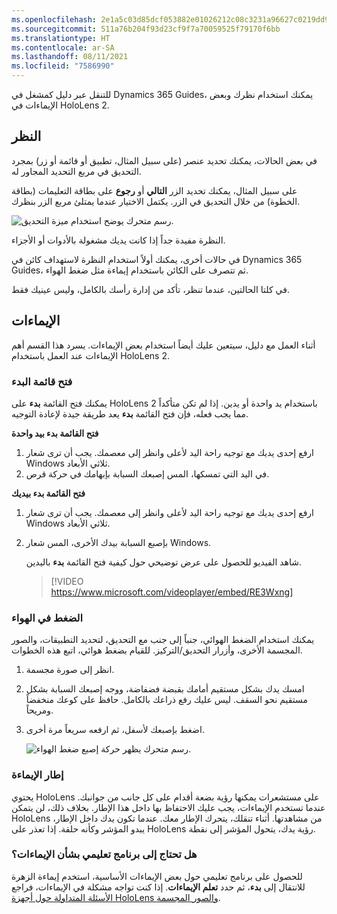 ```yaml
---
ms.openlocfilehash: 2e1a5c03d85dcf053882e01026212c08c3231a96627c0219dd9e546b977c2c5c
ms.sourcegitcommit: 511a76b204f93d23cf9f7a70059525f79170f6bb
ms.translationtype: HT
ms.contentlocale: ar-SA
ms.lasthandoff: 08/11/2021
ms.locfileid: "7586990"
---
```

للتنقل عبر دليل كمشغل في Dynamics 365 Guides، يمكنك استخدام نظرك وبعض الإيماءات في HoloLens 2.

## <a name="gaze"></a>النظر
في بعض الحالات، يمكنك تحديد عنصر (على سبيل المثال، تطبيق أو قائمة أو زر) بمجرد التحديق في مربع التحديد المجاور له. 

على سبيل المثال، يمكنك تحديد الزر **التالي** أو **رجوع** على بطاقة التعليمات (بطاقة الخطوة) من خلال التحديق في الزر. يكتمل الاختيار عندما يمتلئ مربع الزر بنظرك.

![رسم متحرك يوضح استخدام ميزة التحديق.](../media/gaze-animation.gif)

النظرة مفيدة جداً إذا كانت يديك مشغولة بالأدوات أو الأجزاء.

في حالات أخرى، يمكنك أولاً استخدام النظرة لاستهداف كائن في Dynamics 365 Guides، ثم تتصرف على الكائن باستخدام إيماءة مثل ضغط الهواء.  

في كلتا الحالتين، عندما تنظر، تأكد من إدارة رأسك بالكامل، وليس عينيك فقط.

## <a name="gestures"></a>الإيماءات
أثناء العمل مع دليل، سيتعين عليك أيضاً استخدام بعض الإيماءات. يسرد هذا القسم أهم الإيماءات عند العمل باستخدام HoloLens 2.

### <a name="open-the-start-menu"></a>فتح قائمة البدء
يمكنك فتح القائمة **بدء** على HoloLens 2 باستخدام يد واحدة أو يدين. إذا لم تكن متأكداً مما يجب فعله، فإن فتح القائمة **بدء** يعد طريقة جيدة لإعادة التوجيه.

**فتح القائمة بدء بيد واحدة**
1.  ارفع إحدى يديك مع توجيه راحة اليد لأعلى وانظر إلى معصمك. يجب أن ترى شعار Windows ثلاثي الأبعاد.
1.  في اليد التي تمسكها، المس إصبعك السبابة بإبهامك في حركة قرص.
 
**فتح القائمة بدء بيديك**
1.  ارفع إحدى يديك مع توجيه راحة اليد لأعلى وانظر إلى معصمك. يجب أن ترى شعار Windows ثلاثي الأبعاد.
1.  بإصبع السبابة بيدك الأخرى، المس شعار Windows.

    شاهد الفيديو للحصول على عرض توضيحي حول كيفية فتح القائمة **بدء** باليدين.

    > [!VIDEO https://www.microsoft.com/videoplayer/embed/RE3Wxng]
 
### <a name="air-tap"></a>الضغط في الهواء
يمكنك استخدام الضغط الهوائي، جنباً إلى جنب مع التحديق، لتحديد التطبيقات، والصور المجسمة الأخرى، وأزرار التحديق/التركيز. للقيام بضغط هوائي، اتبع هذه الخطوات.

1.  انظر إلى صورة مجسمة.
1.  امسك يدك بشكل مستقيم أمامك بقبضة فضفاضة، ووجه إصبعك السبابة بشكل مستقيم نحو السقف. ليس عليك رفع ذراعك بالكامل. حافظ على كوعك منخفضاً ومريحاً.
1.  اضغط بإصبعك لأسفل، ثم ارفعه سريعاً مرة أخرى.
 
    ![رسم متحرك يظهر حركة إصبع ضغط الهواء.](../media/air-tap-animation.gif)

### <a name="the-gesture-frame"></a>إطار الإيماءة
يحتوي HoloLens على مستشعرات يمكنها رؤية بضعة أقدام على كل جانب من جوانبك. عندما تستخدم الإيماءات، يجب عليك الاحتفاظ بها داخل هذا الإطار. بخلاف ذلك، لن يتمكن HoloLens من مشاهدتها. أثناء تنقلك، يتحرك الإطار معك. عندما تكون يدك داخل الإطار، يبدو المؤشر وكأنه حلقة. إذا تعذر على HoloLens رؤية يدك، يتحول المؤشر إلى نقطة.

### <a name="need-a-tutorial-on-gestures"></a>هل تحتاج إلى برنامج تعليمي بشأن الإيماءات؟
للحصول على برنامج تعليمي حول بعض الإيماءات الأساسية، استخدم إيماءة الزهرة للانتقال إلى **بدء**، ثم حدد **تعلم الإيماءات**. إذا كنت تواجه مشكلة في الإيماءات، فراجع [الأسئلة المتداولة حول أجهزة HoloLens والصور المجسمة](https://support.microsoft.com/help/13456/hololens-and-holograms-faq/?azure-portal=true).